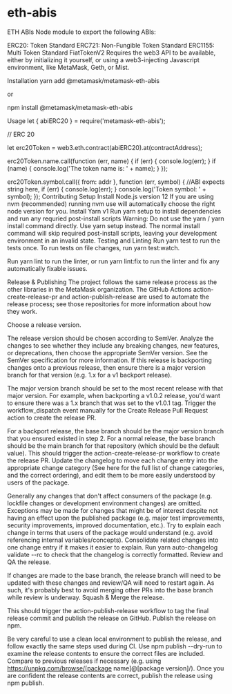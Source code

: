 # eth-abis

ETH ABIs
Node module to export the following ABIs:

ERC20: Token Standard
ERC721: Non-Fungible Token Standard
ERC1155: Multi Token Standard
FiatTokenV2
Requires the web3 API to be available, either by initializing it yourself, or using a web3-injecting Javascript environment, like MetaMask, Geth, or Mist.

Installation
yarn add @metamask/metamask-eth-abis

or

npm install @metamask/metamask-eth-abis

Usage
let { abiERC20 } = require('metamask-eth-abis');

// ERC 20

let erc20Token = web3.eth.contract(abiERC20).at(contractAddress);

erc20Token.name.call(function (err, name) {
  if (err) {
    console.log(err);
  }
  if (name) {
    console.log('The token name is: ' + name);
  }
});

erc20Token.symbol.call({ from: addr }, function (err, symbol) {
  //ABI expects string here,
  if (err) {
    console.log(err);
  }
  console.log('Token symbol: ' + symbol);
});
Contributing
Setup
Install Node.js version 12
If you are using nvm (recommended) running nvm use will automatically choose the right node version for you.
Install Yarn v1
Run yarn setup to install dependencies and run any requried post-install scripts
Warning: Do not use the yarn / yarn install command directly. Use yarn setup instead. The normal install command will skip required post-install scripts, leaving your development environment in an invalid state.
Testing and Linting
Run yarn test to run the tests once. To run tests on file changes, run yarn test:watch.

Run yarn lint to run the linter, or run yarn lint:fix to run the linter and fix any automatically fixable issues.

Release & Publishing
The project follows the same release process as the other libraries in the MetaMask organization. The GitHub Actions action-create-release-pr and action-publish-release are used to automate the release process; see those repositories for more information about how they work.

Choose a release version.

The release version should be chosen according to SemVer. Analyze the changes to see whether they include any breaking changes, new features, or deprecations, then choose the appropriate SemVer version. See the SemVer specification for more information.
If this release is backporting changes onto a previous release, then ensure there is a major version branch for that version (e.g. 1.x for a v1 backport release).

The major version branch should be set to the most recent release with that major version. For example, when backporting a v1.0.2 release, you'd want to ensure there was a 1.x branch that was set to the v1.0.1 tag.
Trigger the workflow_dispatch event manually for the Create Release Pull Request action to create the release PR.

For a backport release, the base branch should be the major version branch that you ensured existed in step 2. For a normal release, the base branch should be the main branch for that repository (which should be the default value).
This should trigger the action-create-release-pr workflow to create the release PR.
Update the changelog to move each change entry into the appropriate change category (See here for the full list of change categories, and the correct ordering), and edit them to be more easily understood by users of the package.

Generally any changes that don't affect consumers of the package (e.g. lockfile changes or development environment changes) are omitted. Exceptions may be made for changes that might be of interest despite not having an effect upon the published package (e.g. major test improvements, security improvements, improved documentation, etc.).
Try to explain each change in terms that users of the package would understand (e.g. avoid referencing internal variables/concepts).
Consolidate related changes into one change entry if it makes it easier to explain.
Run yarn auto-changelog validate --rc to check that the changelog is correctly formatted.
Review and QA the release.

If changes are made to the base branch, the release branch will need to be updated with these changes and review/QA will need to restart again. As such, it's probably best to avoid merging other PRs into the base branch while review is underway.
Squash & Merge the release.

This should trigger the action-publish-release workflow to tag the final release commit and publish the release on GitHub.
Publish the release on npm.

Be very careful to use a clean local environment to publish the release, and follow exactly the same steps used during CI.
Use npm publish --dry-run to examine the release contents to ensure the correct files are included. Compare to previous releases if necessary (e.g. using https://unpkg.com/browse/[package name]@[package version]/).
Once you are confident the release contents are correct, publish the release using npm publish.
